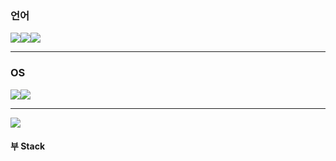 ### 언어


<img src="https://img.shields.io/badge/java-007396?style=for-the-badge&logo=java&logoColor=white"><img src="https://img.shields.io/badge/kotlin-012396?style=for-the-badge&logo=kotlin&logoColor=white%22"><img src="https://img.shields.io/badge/springboot-6DB33F?style=for-the-badge&logo=springboot&logoColor=white">
<hr/>

### OS
<img src="https://img.shields.io/badge/linux-FCC624?style=for-the-badge&logo=linux&logoColor=black"><img src="https://img.shields.io/badge/window-PCC624?style=for-the-badge&logo=window&logoColor=black">

<hr/>

<img src="https://img.shields.io/badge/mysql-4479A1?style=for-the-badge&logo=mysql&logoColor=white">


#### 부 Stack
